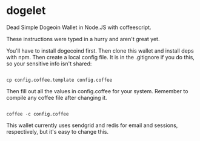 dogelet
=======

Dead Simple Dogeoin Wallet in Node.JS with coffeescript.

These instructions were typed in a hurry and aren't great yet.

You'll have to install dogecoind first. Then clone this wallet and install deps with npm. Then create a local config file. It is in the .gitignore if you do this, so your sensitive info isn't shared:

```

cp config.coffee.template config.coffee

```

Then fill out all the values in config.coffee for your system. Remember to compile any coffee file after changing it.

```

coffee -c config.coffee

```

This wallet currently uses sendgrid and redis for email and sessions, respectively, but it's easy to change this.


